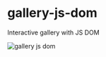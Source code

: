 # gallery-js-dom
Interactive gallery with JS DOM

![gallery js dom](https://user-images.githubusercontent.com/99337872/191883892-c4b08c06-6aaf-4ecc-a127-4c6369188dc7.png)
